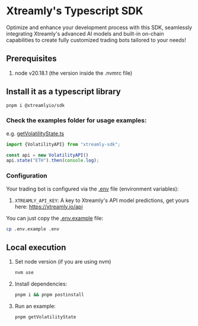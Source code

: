 # Xtreamly's Typescript SDK

Optimize and enhance your development process with this SDK, seamlessly integrating Xtreamly's advanced AI models and built-in on-chain capabilities to create fully customized trading bots tailored to your needs!

## Prerequisites

1. node v20.18.1 (the version inside the .nvmrc file)

## Install it as a typescript library

```bash
pnpm i @xtreamlyio/sdk
```

### Check the examples folder for usage examples:

e.g. [getVolatilityState.ts](examples%2FgetVolatilityState.ts)
```typescript
import {VolatilityAPI} from "xtreamly-sdk";

const api = new VolatilityAPI()
api.state("ETH").then(console.log);
```

### Configuration

Your trading bot is configured via the [.env](.env) file (environment variables):

1. `XTREAMLY_API_KEY`: A key to Xtreamly's API model predictions, get yours here: https://xtreamly.io/api

You can just copy the [.env.example](.env.example) file:
```bash
cp .env.example .env
```

## Local execution

1. Set node version (if you are using nvm)
    ```bash
    nvm use
    ```
2. Install dependencies:
    ```bash
    pnpm i && pnpm postinstall
    ```
3. Run an example:
    ```bash
    pnpm getVolatilityState
    ```